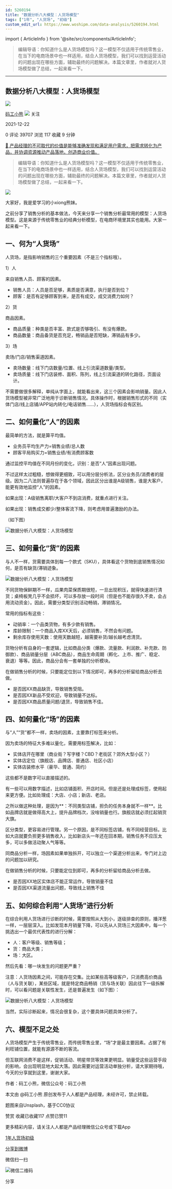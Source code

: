 ```yaml
---
id: 5260194
title: "数据分析八大模型：人货场模型"
tags: ["1年", "人货场", "初级"]
custom_edit_url: https://www.woshipm.com/data-analysis/5260194.html
---
```

import { ArticleInfo } from '@site/src/components/ArticleInfo';

<ArticleInfo
    author="码工小熊"
    authorLink="https://www.woshipm.com/u/1285820"
    published="2021-12-22"
    views={39707}
    comments={0}
    collects={117}
/>

> 编辑导语：你知道什么是人货场模型吗？这一模型不仅适用于传统零售业，在当下的电商场景中也一样适用，结合人货场模型，我们可以找到运营活动的问题出现在哪些方面，辅助最终的问题解决。本篇文章里，作者就对人货场模型做了总结，一起来看一下。

---

## 数据分析八大模型：人货场模型

[![](https://static.woshipm.com/APP_U_202106_20210620005424_1343.jpeg?imageView2/1/w/72/h/72/q/100)](https://www.woshipm.com/u/1285820)

[码工小熊](https://www.woshipm.com/u/1285820) ![](https://static.woshipm.com/tag/1101_1@2x.png) 关注

2021-12-22

0 评论 39707 浏览 117 收藏 9 分钟

[🔗 产品经理的不可取代的价值是能够准确发现和满足用户需求，把需求转化为产品，并协调资源推动产品落地，创造商业价值。](https://ke.qidianla.com/courses/90pm)

> 编辑导语：你知道什么是人货场模型吗？这一模型不仅适用于传统零售业，在当下的电商场景中也一样适用，结合人货场模型，我们可以找到运营活动的问题出现在哪些方面，辅助最终的问题解决。本篇文章里，作者就对人货场模型做了总结，一起来看一下。

![](https://image.woshipm.com/wp-files/2021/12/45DdmHt2lyujzyXIpIAp.jpg)

大家好，我是爱学习的小xiong熊妹。

之前分享了销售分析的基本做法，今天来分享一个销售分析最常用的模型：人货场模型。这是来源于传统零售业的经典分析模型，在电商环境里其实也能用。大家一起来看一下。

## 一、何为“人货场”

人货场，是指影响销售的三个重要因素（不是三个指标哦）。

1）人

来自销售人员、顾客的因素。

*   销售人员：人员是否足够，素质是否满意，执行是否到位？
*   顾客：是否有足够顾客到来，是否有成交，成交消费力如何？

2）货

商品因素。

*   商品质量：种类是否丰富、款式是否够吸引、有没有爆款。
*   商品数量：商品备货是否充足，畅销品是否短缺，滞销品有多少。

3）场

卖场/门店/销售渠道因素。

*   卖场数量：线下门店数量/位置、线上引流渠道数量/类型。
*   卖场质量：线下门店装修、面积、陈列，线上引流渠道的转化路径，页面设计。

不需要做很多解释，单纯从字面上，就能看出来，这三个因素会影响销量。因此人货场模型被非常广泛地用于诊断销售情况。具体操作时，根据销售形式的不同（实体门店/线上店铺/APP站内转化/电话销售……），人货场指标会有区别。

## 二、如何量化“人”的因素

最简单的方法，就是算平均值。

*   业务员平均生产力=销售业绩/总人数
*   顾客平局购买力=销售业绩/有消费顾客数

通过监控平均值在不同月份的变化，识别：是否“人”因素出现问题。

不过这样太过粗糙，想做得更细致，可以用分层分析法，区分业务员/消费者的层级。因为二八法则普遍存在于各个领域，因此区分出谁是A级销售，谁是大客户，能更有效地监控“人”的因素。

如果出现：A级销售离职/大客户不到店消费，就重点进行关注。

如果出现：销售成交都少/整体客流下降，则考虑用普遍激励的办法。

（如下图）

![数据分析八大模型：人货场模型](https://image.woshipm.com/wp-files/2021/12/SvvT3FyQ4e5FHSa1UdxW.png)

## 三、如何量化“货”的因素

与人不一样，货需要具体到每一个款式（SKU），具体看这个货物到底销售情况如何，是否有缺货/滞销迹象。

![数据分析八大模型：人货场模型](https://image.woshipm.com/wp-files/2021/12/dEqisagom9cnEA7I9Tl0.png)

不同货物保鲜期不一样，瓜果肉菜保质期很短，一旦出现积压，就得快速进行清货；桌椅板凳几乎不会损坏，可以多存放一段时间（但是也不能存很久不卖，会占用流动资金）。因此，需要分类型识别活动畅销，滞销情况。

常用的指标有这些：

*   动销率：一个品类货物，有多少款有销售。
*   库龄限制：一个商品入库XX天后，必须销售，不然会有问题。
*   剩余库存使用天数：使用天数越短，越需要补货/越长越考虑清货。

货物分析有自身的一套逻辑，比如商品分类（爆款、流量款、利润款、补充款、防御款）、商品销量分层（ABC商品），商品生命周期（孵化、上市、推广、稳定、衰退）等等。因此，商品分会有一套单独的分析模块。

在做销售分析的时候，只要能定位到以下情况即可，再多的分析留给商品分析去做。

*   是否因XX商品缺货，导致销售受阻。
*   是否因XX新品不受欢迎，导致销量不达标。
*   是否因XX商品质量问题/退货，导致销售不佳。

## 四、如何量化“场”的因素

与“人”“货”都不一样，卖场的因素，主要靠打标签来分析。

因为卖场的特征大多难以量化，需要用标签解决，比如：

*   实体店开在哪里（商业街？写字楼？CBD？老街区？郊外大型小区？）
*   实体店定位（旗舰店、品牌店、普通店、社区小店）
*   实体店装修水平（豪华、普通、简约）

这些都不是数字可以直接描述的。

有一些可以用数字描述，比如店铺面积、开店时间。但是还是处理成标签，使用起来更方便。比如处理成：大店、小店；新店、老店。

之所以做这种处理，是因为**：不同类型店铺，担负的任务本身就不一样**。比如品牌店就是做得高大上，提升品牌档次，没啥销量也行。旗舰店就必须扛起销货大旗。

区分类型，更容易进行管理。另一个原因，是不同标签店铺，有不同经营目标。比如大店就要负担更多销售收入，比如新店头一年还在回本期，销售任务不应压太多，可以多做活动聚人气等等。

同商品分析一样，场因素如果单独拆开，可以独立一个渠道分析出来，专门对上边的问题加以研究。

在做销售分析的时候，只要能定位到即可，再多的分析留给商品分析去做。

*   是否因XX地区实体店不能正常运作，导致销量不佳
*   是否因XX渠道流量出问题，导致线上销售不佳

## 五、如何综合利用“人货场”进行分析

在综合利用人货场进行诊断的时候，需要按照从大到小，逐级排查的原则，播洋葱一样，一层层深入。比如发现本月销量下降，可以先从人货场三大因素中，每一个挑选出一个最优代表性的进行分解：

*   人：客户等级、销售等级；
*   货：商品大类；
*   场：大区。

然后先看：哪一块发生的问题更严重？

注意：人货场因素之间，可能存在交集。比如某些高等级客户，只消费高价商品（人与货关联），某些区域，就是特定商品畅销（货与场关联）因此往下一级拆解时，可以看问题是关联性发生，还是普遍发生（如下图）：

![数据分析八大模型：人货场模型](https://image.woshipm.com/wp-files/2021/12/qo2EZqAQ6Ygs9rFUfWPN.png)

当然，实际诊断起来，情况会很复杂，这个要具体问题具体分析了。

## 六、模型不足之处

人货场模型产生于传统零售业，而传统零售业里，“场”才是最主要因素。占据了有利旺铺位置，就能有源源不断的客流。

但互联网消费不是这样，促销活动、明星带货等效果更明显。销量受这些运营手段的影响，会出现明显地大起大落。因此需要对运营活动单独分析，请大家期待哦，今天的分享就到这里，谢谢大家。

作者：码工小熊，微信公众号：码工小熊

本文由 @码工小熊 原创发布于人人都是产品经理，未经许可，禁止转载。

题图来自Unsplash，基于CC0协议

赞赏 收藏已收藏117 点赞已赞11

更多精彩内容，请关注人人都是产品经理微信公众号或下载App

[1年](https://www.woshipm.com/tag/1%e5%b9%b4)[人货场](https://www.woshipm.com/tag/%e4%ba%ba%e8%b4%a7%e5%9c%ba)[初级](https://www.woshipm.com/tag/%e5%88%9d%e7%ba%a7)

[分享到微博](https://service.weibo.com/share/share.php?appkey=2775287854&title=数据分析八大模型：人货场模型&url=https://www.woshipm.com/data-analysis/5260194.html&pic=https://image.woshipm.com/wp-files/2021/12/45DdmHt2lyujzyXIpIAp.jpg)

微信扫一扫

![微信二维码](https://api.pwmqr.com/qrcode/create/?url=https://www.woshipm.com/data-analysis/5260194.html)

分享